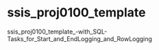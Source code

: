# ssis_proj0100_template
ssis_proj0100_template_-with_SQL-Tasks_for_Start_and_EndLogging_and_RowLogging
